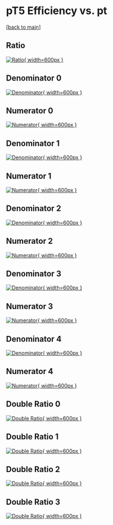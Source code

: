 # pT5 Efficiency vs. pt

[[back to main](./)]



## Ratio

[![Ratio](../mtv/var/pT5_xtr_11_1_eff_pt.png){ width=600px }](../mtv/var/pT5_xtr_11_1_eff_pt.pdf)

## Denominator 0

[![Denominator](../mtv/den/pT5_xtr_11_1_eff_pt_den0.png){ width=600px }](../mtv/den/pT5_xtr_11_1_eff_pt_den0.pdf)

## Numerator 0

[![Numerator](../mtv/num/pT5_xtr_11_1_eff_pt_num0.png){ width=600px }](../mtv/num/pT5_xtr_11_1_eff_pt_num0.pdf)

## Denominator 1

[![Denominator](../mtv/den/pT5_xtr_11_1_eff_pt_den1.png){ width=600px }](../mtv/den/pT5_xtr_11_1_eff_pt_den1.pdf)

## Numerator 1

[![Numerator](../mtv/num/pT5_xtr_11_1_eff_pt_num1.png){ width=600px }](../mtv/num/pT5_xtr_11_1_eff_pt_num1.pdf)

## Denominator 2

[![Denominator](../mtv/den/pT5_xtr_11_1_eff_pt_den2.png){ width=600px }](../mtv/den/pT5_xtr_11_1_eff_pt_den2.pdf)

## Numerator 2

[![Numerator](../mtv/num/pT5_xtr_11_1_eff_pt_num2.png){ width=600px }](../mtv/num/pT5_xtr_11_1_eff_pt_num2.pdf)

## Denominator 3

[![Denominator](../mtv/den/pT5_xtr_11_1_eff_pt_den3.png){ width=600px }](../mtv/den/pT5_xtr_11_1_eff_pt_den3.pdf)

## Numerator 3

[![Numerator](../mtv/num/pT5_xtr_11_1_eff_pt_num3.png){ width=600px }](../mtv/num/pT5_xtr_11_1_eff_pt_num3.pdf)

## Denominator 4

[![Denominator](../mtv/den/pT5_xtr_11_1_eff_pt_den4.png){ width=600px }](../mtv/den/pT5_xtr_11_1_eff_pt_den4.pdf)

## Numerator 4

[![Numerator](../mtv/num/pT5_xtr_11_1_eff_pt_num4.png){ width=600px }](../mtv/num/pT5_xtr_11_1_eff_pt_num4.pdf)

## Double Ratio 0

[![Double Ratio](../mtv/ratio/pT5_xtr_11_1_eff_pt_ratio0.png){ width=600px }](../mtv/ratio/pT5_xtr_11_1_eff_pt_ratio0.pdf)

## Double Ratio 1

[![Double Ratio](../mtv/ratio/pT5_xtr_11_1_eff_pt_ratio1.png){ width=600px }](../mtv/ratio/pT5_xtr_11_1_eff_pt_ratio1.pdf)

## Double Ratio 2

[![Double Ratio](../mtv/ratio/pT5_xtr_11_1_eff_pt_ratio2.png){ width=600px }](../mtv/ratio/pT5_xtr_11_1_eff_pt_ratio2.pdf)

## Double Ratio 3

[![Double Ratio](../mtv/ratio/pT5_xtr_11_1_eff_pt_ratio3.png){ width=600px }](../mtv/ratio/pT5_xtr_11_1_eff_pt_ratio3.pdf)

